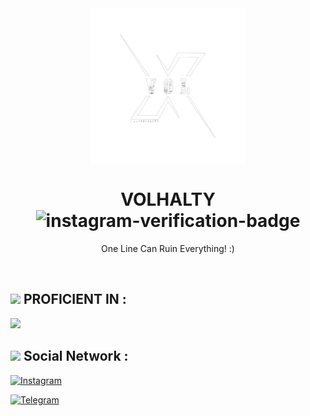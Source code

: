 <div align="center" >
  <img width="250px" align="center" src="./photo_2024-03-10_08-56-19-removebg-preview.png"<br>
<H1 align="center">VOLHALTY <img  width="30" height="30" mar src="https://img.icons8.com/color/48/instagram-verification-badge.png" alt="instagram-verification-badge"/> </H1>

  <p>One Line Can Ruin Everything! :)</p>
    </div><br>
    <h2>  <img src = "https://github.com/ThatNotEasy/ThatNotEasy/blob/main/resources/analytics.webp" width="17px">  PROFICIENT IN :</h2>
   <img src="https://skillicons.dev/icons?i=js,html,css,py,php,dart,ae,pr,github,kali,flutter" />
   <br>

<h2><img src = "https://github.com/ThatNotEasy/ThatNotEasy/blob/main/resources/analytics.webp" width="17px">  Social Network :</h2>

<a  href="https://www.instagram.com/daklegenda/" rel="nofollow"><img src="https://camo.githubusercontent.com/94b50d6a71e67a79d85b051d8af86ad7cc541a7304e6db4825430830e9a43383/68747470733a2f2f696d672e736869656c64732e696f2f62616467652f496e7374616772616d2d2532334534343035462e7376673f7374796c653d666f722d7468652d6261646765266c6f676f3d496e7374616772616d266c6f676f436f6c6f723d7768697465" alt="Instagram" data-canonical-src="https://img.shields.io/badge/Instagram-%23E4405F.svg?style=for-the-badge&amp;logo=Instagram&amp;logoColor=white" style="max-width: 100%; " ></a>

<a href="https://t.me/ETAAL" rel="nofollow"><img src="https://camo.githubusercontent.com/8f41682a178e57a174d0c6042e9cdb842c6329b24c34b2bf4206c25e933073a9/68747470733a2f2f696d672e736869656c64732e696f2f62616467652f54656c656772616d2d3243413545303f7374796c653d666f722d7468652d6261646765266c6f676f3d74656c656772616d266c6f676f436f6c6f723d7768697465" alt="Telegram" data-canonical-src="https://img.shields.io/badge/Telegram-2CA5E0?style=for-the-badge&amp;logo=telegram&amp;logoColor=white" style="max-width: 100%;"></a>

